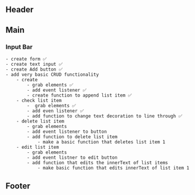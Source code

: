 
## Header

## Main

   ### Input Bar
    - create form ✅
    - create text input ✅
    - create Add button ✅
    - add very basic CRUD functionality
        - create
            - grab elements ✅
            - add event listener ✅
            - create function to append list item ✅
        - check list item
            -  grab elements ✅
            - add even listener ✅
            - add function to change text decoration to line through ✅
        - delete list item
            - grab elements 
            - add event listener to button
            - add function to delete list item 
                - make a basic function that deletes list item 1
        - edit list item 
            - grab elements
            - add event listner to edit button
            - add function that edits the innerText of list items
                - make basic function that edits innerText of list item 1


## Footer